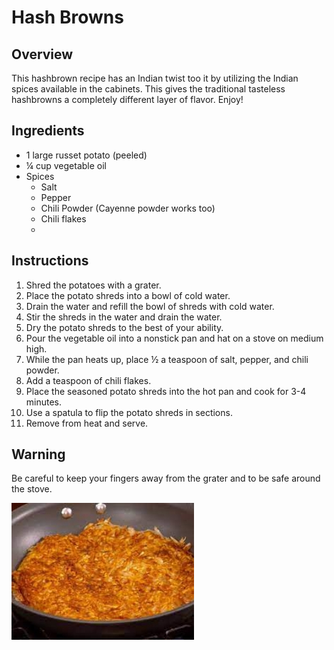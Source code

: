 # Hash Browns

## Overview
This hashbrown recipe has an Indian twist too it by utilizing the Indian spices available in the cabinets. This gives the traditional tasteless hashbrowns a completely different layer of flavor. Enjoy!

## Ingredients
- 1 large russet potato (peeled)
- ¼ cup vegetable oil
- Spices
  - Salt
  - Pepper
  - Chili Powder (Cayenne powder works too)
  - Chili flakes
  - 
## Instructions
1. Shred the potatoes with a grater.
2. Place the potato shreds into a bowl of cold water.
3. Drain the water and refill the bowl of shreds with cold water.
4. Stir the shreds in the water and drain the water.
5. Dry the potato shreds to the best of your ability.
6. Pour the vegetable oil into a nonstick pan and hat on a stove on medium high.
7. While the pan heats up, place ½ a teaspoon of salt, pepper, and chili powder.
8. Add a teaspoon of chili flakes.
9. Place the seasoned potato shreds into the hot pan and cook for 3-4 minutes.
10. Use a spatula to flip the potato shreds in sections.
11. Remove from heat and serve.

## Warning
Be careful to keep your fingers away from the grater and to be safe around the stove. 

![Hashbrowns](hashbrown.jpeg)
